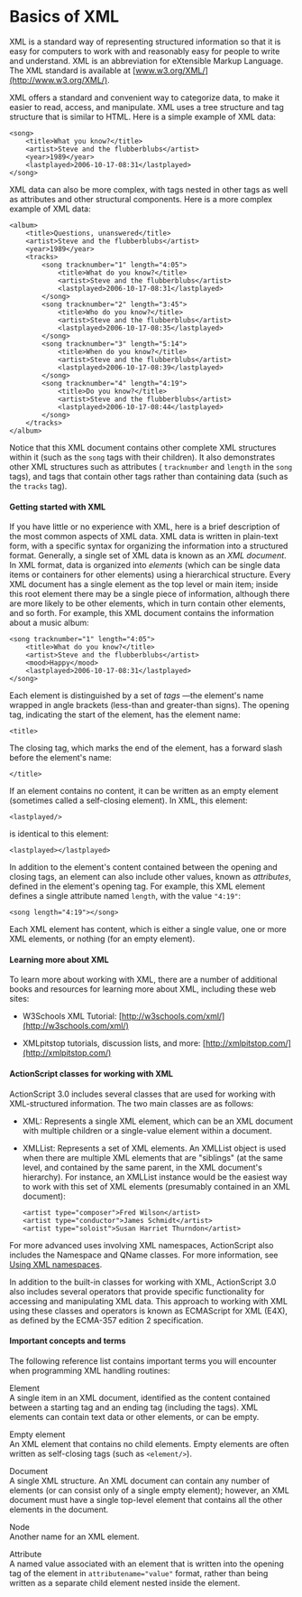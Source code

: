 # Basics of XML

XML is a standard way of representing structured information so that it is easy
for computers to work with and reasonably easy for people to write and
understand. XML is an abbreviation for eXtensible Markup Language. The XML
standard is available at [www.w3.org/XML/](http://www.w3.org/XML/).

XML offers a standard and convenient way to categorize data, to make it easier
to read, access, and manipulate. XML uses a tree structure and tag structure
that is similar to HTML. Here is a simple example of XML data:

    <song>
        <title>What you know?</title>
        <artist>Steve and the flubberblubs</artist>
        <year>1989</year>
        <lastplayed>2006-10-17-08:31</lastplayed>
    </song>

XML data can also be more complex, with tags nested in other tags as well as
attributes and other structural components. Here is a more complex example of
XML data:

    <album>
        <title>Questions, unanswered</title>
        <artist>Steve and the flubberblubs</artist>
        <year>1989</year>
        <tracks>
            <song tracknumber="1" length="4:05">
                <title>What do you know?</title>
                <artist>Steve and the flubberblubs</artist>
                <lastplayed>2006-10-17-08:31</lastplayed>
            </song>
            <song tracknumber="2" length="3:45">
                <title>Who do you know?</title>
                <artist>Steve and the flubberblubs</artist>
                <lastplayed>2006-10-17-08:35</lastplayed>
            </song>
            <song tracknumber="3" length="5:14">
                <title>When do you know?</title>
                <artist>Steve and the flubberblubs</artist>
                <lastplayed>2006-10-17-08:39</lastplayed>
            </song>
            <song tracknumber="4" length="4:19">
                <title>Do you know?</title>
                <artist>Steve and the flubberblubs</artist>
                <lastplayed>2006-10-17-08:44</lastplayed>
            </song>
        </tracks>
    </album>

Notice that this XML document contains other complete XML structures within it
(such as the `song` tags with their children). It also demonstrates other XML
structures such as attributes ( `tracknumber` and `length` in the `song` tags),
and tags that contain other tags rather than containing data (such as the
`tracks` tag).

#### Getting started with XML

If you have little or no experience with XML, here is a brief description of the
most common aspects of XML data. XML data is written in plain-text form, with a
specific syntax for organizing the information into a structured format.
Generally, a single set of XML data is known as an _XML document_. In XML
format, data is organized into _elements_ (which can be single data items or
containers for other elements) using a hierarchical structure. Every XML
document has a single element as the top level or main item; inside this root
element there may be a single piece of information, although there are more
likely to be other elements, which in turn contain other elements, and so forth.
For example, this XML document contains the information about a music album:

    <song tracknumber="1" length="4:05">
        <title>What do you know?</title>
        <artist>Steve and the flubberblubs</artist>
        <mood>Happy</mood>
        <lastplayed>2006-10-17-08:31</lastplayed>
    </song>

Each element is distinguished by a set of _tags_ —the element's name wrapped in
angle brackets (less-than and greater-than signs). The opening tag, indicating
the start of the element, has the element name:

    <title>

The closing tag, which marks the end of the element, has a forward slash before
the element's name:

    </title>

If an element contains no content, it can be written as an empty element
(sometimes called a self-closing element). In XML, this element:

    <lastplayed/>

is identical to this element:

    <lastplayed></lastplayed>

In addition to the element's content contained between the opening and closing
tags, an element can also include other values, known as _attributes_, defined
in the element's opening tag. For example, this XML element defines a single
attribute named `length`, with the value `"4:19"`:

    <song length="4:19"></song>

Each XML element has content, which is either a single value, one or more XML
elements, or nothing (for an empty element).

#### Learning more about XML

To learn more about working with XML, there are a number of additional books and
resources for learning more about XML, including these web sites:

- W3Schools XML Tutorial: [http://w3schools.com/xml/](http://w3schools.com/xml/)

- XMLpitstop tutorials, discussion lists, and more:
  [http://xmlpitstop.com/](http://xmlpitstop.com/)

#### ActionScript classes for working with XML

ActionScript 3.0 includes several classes that are used for working with
XML-structured information. The two main classes are as follows:

- XML: Represents a single XML element, which can be an XML document with
  multiple children or a single-value element within a document.

- XMLList: Represents a set of XML elements. An XMLList object is used when
  there are multiple XML elements that are "siblings" (at the same level, and
  contained by the same parent, in the XML document's hierarchy). For instance,
  an XMLList instance would be the easiest way to work with this set of XML
  elements (presumably contained in an XML document):

      <artist type="composer">Fred Wilson</artist>
      <artist type="conductor">James Schmidt</artist>
      <artist type="soloist">Susan Harriet Thurndon</artist>

For more advanced uses involving XML namespaces, ActionScript also includes the
Namespace and QName classes. For more information, see
[Using XML namespaces](./using-xml-namespaces.md).

In addition to the built-in classes for working with XML, ActionScript 3.0 also
includes several operators that provide specific functionality for accessing and
manipulating XML data. This approach to working with XML using these classes and
operators is known as ECMAScript for XML (E4X), as defined by the ECMA-357
edition 2 specification.

#### Important concepts and terms

The following reference list contains important terms you will encounter when
programming XML handling routines:

Element  
A single item in an XML document, identified as the content contained between a
starting tag and an ending tag (including the tags). XML elements can contain
text data or other elements, or can be empty.

Empty element  
An XML element that contains no child elements. Empty elements are often written
as self-closing tags (such as `<element/>`).

Document  
A single XML structure. An XML document can contain any number of elements (or
can consist only of a single empty element); however, an XML document must have
a single top-level element that contains all the other elements in the document.

Node  
Another name for an XML element.

Attribute  
A named value associated with an element that is written into the opening tag of
the element in `attributename="value"` format, rather than being written as a
separate child element nested inside the element.
